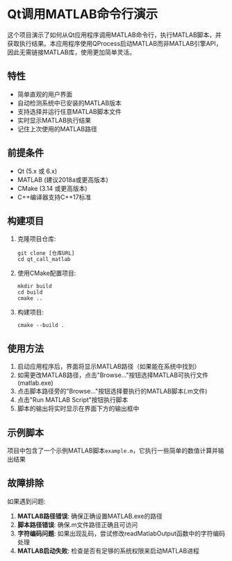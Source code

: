 # Qt调用MATLAB命令行演示

这个项目演示了如何从Qt应用程序调用MATLAB命令行，执行MATLAB脚本，并获取执行结果。本应用程序使用QProcess启动MATLAB而非MATLAB引擎API，因此无需链接MATLAB库，使用更加简单灵活。

## 特性

- 简单直观的用户界面
- 自动检测系统中已安装的MATLAB版本
- 支持选择并运行任意MATLAB脚本文件
- 实时显示MATLAB执行结果
- 记住上次使用的MATLAB路径

## 前提条件

- Qt (5.x 或 6.x)
- MATLAB (建议2018a或更高版本)
- CMake (3.14 或更高版本)
- C++编译器支持C++17标准

## 构建项目

1. 克隆项目仓库:
   ```
   git clone [仓库URL]
   cd qt_call_matlab
   ```

2. 使用CMake配置项目:
   ```
   mkdir build
   cd build
   cmake ..
   ```

3. 构建项目:
   ```
   cmake --build .
   ```

## 使用方法

1. 启动应用程序后，界面将显示MATLAB路径（如果能在系统中找到）
2. 如需更改MATLAB路径，点击"Browse..."按钮选择MATLAB可执行文件(matlab.exe)
3. 点击脚本路径旁的"Browse..."按钮选择要执行的MATLAB脚本(.m文件)
4. 点击"Run MATLAB Script"按钮执行脚本
5. 脚本的输出将实时显示在界面下方的输出框中

## 示例脚本

项目中包含了一个示例MATLAB脚本`example.m`，它执行一些简单的数值计算并输出结果

## 故障排除

如果遇到问题:

1. **MATLAB路径错误**: 确保正确设置MATLAB.exe的路径
2. **脚本路径错误**: 确保.m文件路径正确且可访问
3. **字符编码问题**: 如果出现乱码，尝试修改readMatlabOutput函数中的字符编码处理
4. **MATLAB启动失败**: 检查是否有足够的系统权限来启动MATLAB进程
